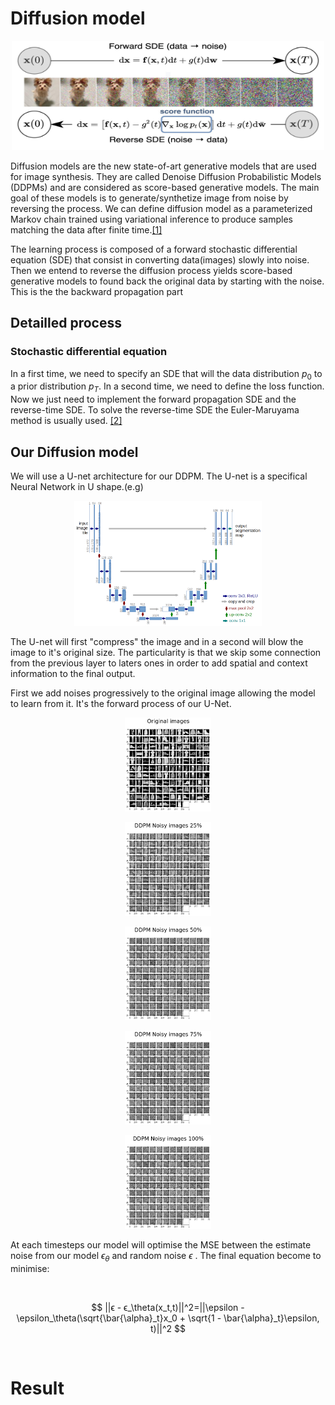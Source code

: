 # Diffusion model

<p align="center">
<img src="Diffusion_exemple.jpeg" alt="diffusion_example" style="height: 175px; width:500px;"/>
</p>

Diffusion models are the new state-of-art generative models that are used for image synthesis. They are called Denoise Diffusion Probabilistic Models (DDPMs) and are considered as score-based generative models.
The main goal of these models is to generate/synthetize image from noise by reversing the process. We can define diffusion model as a parameterized Markov chain trained using
variational inference to produce samples matching the data after finite time.[[1]](/papers/Denoising%20Diffusion%20Probabilistic%20Models.pdf)

The learning process is composed of a forward stochastic differential equation (SDE) that consist in converting data(images) slowly into noise. Then we entend to reverse the diffusion process yields score-based generative models to found back the original data by starting with the noise. This is the the backward propagation part
## Detailled process
###  Stochastic differential equation


In a first time, we need to specify an SDE that will the data distribution $p_0$ to a prior distribution  $p_T$. In a second time, we need to define the loss function. Now we just need to implement the forward propagation SDE and the reverse-time SDE. To solve the reverse-time SDE the Euler-Maruyama method is usually used.
[[2]](https://en.wikipedia.org/wiki/Euler%E2%80%93Maruyama_method)

## Our Diffusion model

We will use a U-net architecture for our DDPM. The U-net is a specifical Neural Network  in U shape.(e.g)
<p align="center">
<img src="u-net-architecture.png" alt="u-net" style="background-color:white;height: 200px; width:'400px;"/>
</p>

The U-net will first "compress" the image and in a second will blow the image to it's original size. The particularity is that we skip some connection from the previous layer to laters ones in order to add spatial and context information to the final output.

First we add noises progressively to the original image allowing the model to learn from it.
It's the forward process of our U-Net. 


<p align="center">
<img src="noise_adding0.png"  style="background-color:white;height: 150px; width:'200px;"/>
</p>


<p align="center">
<img src="noise_adding.png"  style="background-color:white;height: 150px; width:'200px;"/>
</p>

<p align="center">
<img src="noise_adding5.png"  style="background-color:white;height: 150px; width:'200px;"/>
</p>

<p align="center">
<img src="noise_adding75.png"  style="background-color:white;height: 150px; width:'200px;"/>
</p>
<p align="center">
<img src="noise_adding100.png"  style="background-color:white;height:150px; width:'200px;"/>
</p>

At each timesteps our model will optimise the MSE between the estimate noise from our model $\epsilon_\theta$ and random noise $\epsilon$ .
The final equation become to minimise:

<br />

$$
||ϵ - ϵ_\theta(x_t,t)||^2=||\epsilon - \epsilon_\theta(\sqrt{\bar{\alpha}_t}x_0 + \sqrt{1 - \bar{\alpha}_t}\epsilon, t)||^2
$$

<br />

# Result













